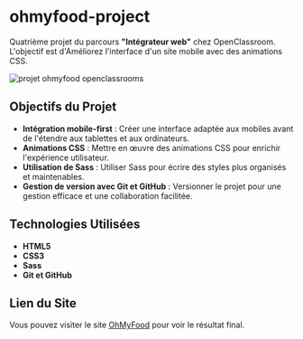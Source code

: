 # ohmyfood-project

Quatrième projet du parcours **"Intégrateur web"** chez OpenClassroom. <br> L'objectif est d'Améliorez l'interface d'un site mobile avec des animations CSS.

![projet ohmyfood openclassrooms](https://github.com/QuentinDch/opc-p4/assets/171915936/2b688716-77d8-4c19-948d-cc3343dd0157)

## Objectifs du Projet

- **Intégration mobile-first** : Créer une interface adaptée aux mobiles avant de l'étendre aux tablettes et aux ordinateurs.
- **Animations CSS** : Mettre en œuvre des animations CSS pour enrichir l'expérience utilisateur.
- **Utilisation de Sass** : Utiliser Sass pour écrire des styles plus organisés et maintenables.
- **Gestion de version avec Git et GitHub** : Versionner le projet pour une gestion efficace et une collaboration facilitée.

## Technologies Utilisées

- **HTML5**
- **CSS3**
- **Sass**
- **Git et GitHub**

## Lien du Site

Vous pouvez visiter le site [OhMyFood](https://quentindch.github.io/Ohmyfood-opc-p4/) pour voir le résultat final.
